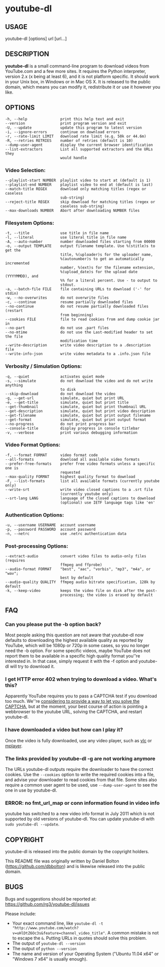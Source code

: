 # youtube-dl

## USAGE
youtube-dl [options] url [url...]

## DESCRIPTION
**youtube-dl** is a small command-line program to download videos from
YouTube.com and a few more sites. It requires the Python interpreter, version
2.x (x being at least 6), and it is not platform specific. It should work in
your Unix box, in Windows or in Mac OS X. It is released to the public domain,
which means you can modify it, redistribute it or use it however you like.

## OPTIONS
    -h, --help               print this help text and exit
    --version                print program version and exit
    -U, --update             update this program to latest version
    -i, --ignore-errors      continue on download errors
    -r, --rate-limit LIMIT   download rate limit (e.g. 50k or 44.6m)
    -R, --retries RETRIES    number of retries (default is 10)
    --dump-user-agent        display the current browser identification
    --list-extractors        List all supported extractors and the URLs they
                             would handle

### Video Selection:
    --playlist-start NUMBER  playlist video to start at (default is 1)
    --playlist-end NUMBER    playlist video to end at (default is last)
    --match-title REGEX      download only matching titles (regex or caseless
                             sub-string)
    --reject-title REGEX     skip download for matching titles (regex or
                             caseless sub-string)
    --max-downloads NUMBER   Abort after downloading NUMBER files

### Filesystem Options:
    -t, --title              use title in file name
    -l, --literal            use literal title in file name
    -A, --auto-number        number downloaded files starting from 00000
    -o, --output TEMPLATE    output filename template. Use %(stitle)s to get the
                             title, %(uploader)s for the uploader name,
                             %(autonumber)s to get an automatically incremented
                             number, %(ext)s for the filename extension,
                             %(upload_date)s for the upload date (YYYYMMDD), and
                             %% for a literal percent. Use - to output to
                             stdout.
    -a, --batch-file FILE    file containing URLs to download ('-' for stdin)
    -w, --no-overwrites      do not overwrite files
    -c, --continue           resume partially downloaded files
    --no-continue            do not resume partially downloaded files (restart
                             from beginning)
    --cookies FILE           file to read cookies from and dump cookie jar in
    --no-part                do not use .part files
    --no-mtime               do not use the Last-modified header to set the file
                             modification time
    --write-description      write video description to a .description file
    --write-info-json        write video metadata to a .info.json file

### Verbosity / Simulation Options:
    -q, --quiet              activates quiet mode
    -s, --simulate           do not download the video and do not write anything
                             to disk
    --skip-download          do not download the video
    -g, --get-url            simulate, quiet but print URL
    -e, --get-title          simulate, quiet but print title
    --get-thumbnail          simulate, quiet but print thumbnail URL
    --get-description        simulate, quiet but print video description
    --get-filename           simulate, quiet but print output filename
    --get-format             simulate, quiet but print output format
    --no-progress            do not print progress bar
    --console-title          display progress in console titlebar
    -v, --verbose            print various debugging information

### Video Format Options:
    -f, --format FORMAT      video format code
    --all-formats            download all available video formats
    --prefer-free-formats    prefer free video formats unless a specific one is
                             requested
    --max-quality FORMAT     highest quality format to download
    -F, --list-formats       list all available formats (currently youtube only)
    --write-srt              write video closed captions to a .srt file
                             (currently youtube only)
    --srt-lang LANG          language of the closed captions to download
                             (optional) use IETF language tags like 'en'

### Authentication Options:
    -u, --username USERNAME  account username
    -p, --password PASSWORD  account password
    -n, --netrc              use .netrc authentication data

### Post-processing Options:
    --extract-audio          convert video files to audio-only files (requires
                             ffmpeg and ffprobe)
    --audio-format FORMAT    "best", "aac", "vorbis", "mp3", "m4a", or "wav";
                             best by default
    --audio-quality QUALITY  ffmpeg audio bitrate specification, 128k by default
    -k, --keep-video         keeps the video file on disk after the post-
                             processing; the video is erased by default

## FAQ

### Can you please put the -b option back?

Most people asking this question are not aware that youtube-dl now defaults to downloading the highest available quality as reported by YouTube, which will be 1080p or 720p in some cases, so you no longer need the -b option. For some specific videos, maybe YouTube does not report them to be available in a specific high quality format you''re interested in. In that case, simply request it with the -f option and youtube-dl will try to download it.

### I get HTTP error 402 when trying to download a video. What's this?

Apparently YouTube requires you to pass a CAPTCHA test if you download too much. We''re [considering to provide a way to let you solve the CAPTCHA](https://github.com/rg3/youtube-dl/issues/154), but at the moment, your best course of action is pointing a webbrowser to the youtube URL, solving the CAPTCHA, and restart youtube-dl.

### I have downloaded a video but how can I play it?

Once the video is fully downloaded, use any video player, such as [vlc](http://www.videolan.org) or [mplayer](http://www.mplayerhq.hu/).

### The links provided by youtube-dl -g are not working anymore

The URLs youtube-dl outputs require the downloader to have the correct cookies. Use the `--cookies` option to write the required cookies into a file, and advise your downloader to read cookies from that file. Some sites also require a common user agent to be used, use `--dump-user-agent` to see the one in use by youtube-dl.

### ERROR: no fmt_url_map or conn information found in video info

youtube has switched to a new video info format in July 2011 which is not supported by old versions of youtube-dl. You can update youtube-dl with `sudo youtube-dl --update`.

## COPYRIGHT

youtube-dl is released into the public domain by the copyright holders.

This README file was originally written by Daniel Bolton (<https://github.com/dbbolton>) and is likewise released into the public domain.

## BUGS

Bugs and suggestions should be reported at: <https://github.com/rg3/youtube-dl/issues>

Please include:

* Your exact command line, like `youtube-dl -t "http://www.youtube.com/watch?v=uHlDtZ6Oc3s&feature=channel_video_title"`. A common mistake is not to escape the `&`. Putting URLs in quotes should solve this problem.
* The output of `youtube-dl --version`
* The output of `python --version`
* The name and version of your Operating System ("Ubuntu 11.04 x64" or "Windows 7 x64" is usually enough).
